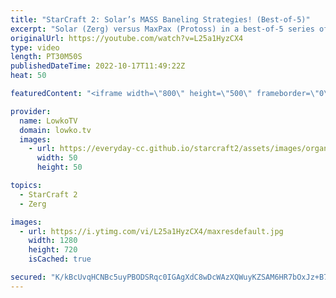 ```yaml
---
title: "StarCraft 2: Solar’s MASS Baneling Strategies! (Best-of-5)"
excerpt: "Solar (Zerg) versus MaxPax (Protoss) in a best-of-5 series of StarCraft 2. This match is the Grand Finals of the ESL Open Cup 142. Solar decides to play mass Baneling over and over again.  Support my work on Patreon: https://www.patreon.com/lowkotv Become a YouTube member: https://lowko.tv/join  More"
originalUrl: https://youtube.com/watch?v=L25a1HyzCX4
type: video
length: PT30M50S
publishedDateTime: 2022-10-17T11:49:22Z
heat: 50

featuredContent: "<iframe width=\"800\" height=\"500\" frameborder=\"0\" src=\"https://www.youtube.com/embed/L25a1HyzCX4\" allow=\"accelerometer; autoplay; encrypted-media; gyroscope; picture-in-picture\" allowfullscreen></iframe>"

provider:
  name: LowkoTV
  domain: lowko.tv
  images:
    - url: https://everyday-cc.github.io/starcraft2/assets/images/organizations/lowko.tv-50x50.jpg
      width: 50
      height: 50

topics:
  - StarCraft 2
  - Zerg

images:
  - url: https://i.ytimg.com/vi/L25a1HyzCX4/maxresdefault.jpg
    width: 1280
    height: 720
    isCached: true

secured: "K/kBcUvqHCNBc5uyPBODSRqc0IGAgXdC8wDcWAzXQWuyKZSAM6HR7bOxJz+B7rotn1CTCUkQZnPBaMWo4tJLcwGQJevn7zmz5mKojGi8nUOuiX9aiNGN3fmBw7NA7d0g5vgoBIafIZ15RA7iUViJnGKTTsPl97vfdTilVLl6/FbjAnFZJ15ATmr4a076H2L+2MSi/3Eet5TOTbqszd3CMUGTihSvUqy54n3RUQL3Boijn8xha77knhW3w+M7dM9i5b7ri63BHTLLZBZqBbCxY3+hk8HQz4bxT7jRCel93eo2XJqbFcdgFChh1efm0hWq88GNPuVHPmK0V9iJyIj/kCeGq1btMle9LlnCXIEjWA5Hr216d1v/0JWoECeKYcV7IE8VYfm/Ccz5wGVC3GU5WnN4Ez9JDKZ440oo5s5gC58=;HeOQx649sVmq5WmCTchubw=="
---
```


